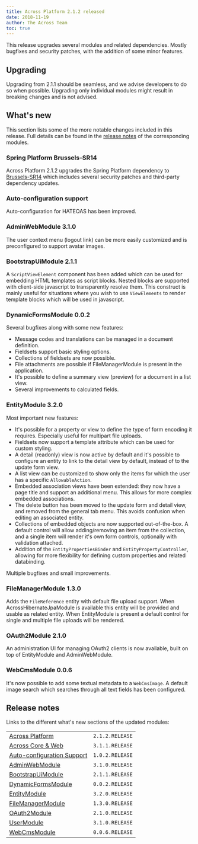```yaml
---
title: Across Platform 2.1.2 released
date: 2018-11-19
author: The Across Team
toc: true
---
```


This release upgrades several modules and related dependencies. Mostly
bugfixes and security patches, with the addition of some minor features.

<!--more-->

## Upgrading

Upgrading from 2.1.1 should be seamless, and we advise developers to do
so when possible. Upgrading only individual modules might result in
breaking changes and is not advised.

## What's new

This section lists some of the more notable changes included in this
release. Full details can be found in the [release
notes](across-platform-2-1-2-released.html#whats-new-sections) of the
corresponding modules.

### Spring Platform Brussels-SR14

Across Platform 2.1.2 upgrades the Spring Platform dependency
to [Brussels-SR14](https://docs.spring.io/platform/docs/Brussels-SR14/reference/htmlsingle/)
which includes several security patches and third-party dependency
updates.

### Auto-configuration support

Auto-configuration for HATEOAS has been improved.

### AdminWebModule 3.1.0

The user context menu (logout link) can be more easily customized and is
preconfigured to support avatar images.

### BootstrapUiModule 2.1.1

A `ScriptViewElement` component has been added which can be used for
embedding HTML templates as script blocks. Nested blocks are supported
with client-side javascript to transparently resolve them. This
construct is mainly useful for situations where you wish to use
`ViewElements` to render template blocks which will be used in
javascript.

### DynamicFormsModule 0.0.2

Several bugfixes along with some new features:

- Message codes and translations can be managed in a document
  definition.
- Fieldsets support basic styling options.
- Collections of fieldsets are now possible.
- File attachments are possible if FileManagerModule is present in the
  application.
- It's possible to define a summary view (preview) for a document in a
  list view.
- Several improvements to calculated fields.

### EntityModule 3.2.0

Most important new features:

- It's possible for a property or view to define the type of form
  encoding it requires. Especially useful for multipart file uploads.
- Fieldsets now support a template attribute which can be used for
  custom styling.
- A detail (readonly) view is now active by default and it's possible
  to configure an entity to link to the detail view by default,
  instead of to the update form view.
- A list view can be customized to show only the items for which the
  user has a specific `AllowableAction`.
- Embedded association views have been extended: they now have a page
  title and support an additional menu. This allows for more complex
  embedded associations.
- The delete button has been moved to the update form and detail view,
  and removed from the general tab menu. This avoids confusion when
  editing an associated entity.
- Collections of embedded objects are now supported out-of-the-box. A
  default control will allow adding/removing an item from the
  collection, and a single item will render it's own form controls,
  optionally with validation attached.
- Addition of the `EntityPropertiesBinder` and
  `EntityPropertyController`, allowing for more flexibility for
  defining custom properties and related databinding.

Multiple bugfixes and small improvements.

### FileManagerModule 1.3.0

Adds the `FileReference` entity with default file upload support. When
AcrossHibernateJpaModule is available this entity will be provided and
usable as related entity. When EntityModule is present a default control
for single and multiple file uploads will be rendered.

### OAuth2Module 2.1.0

An administration UI for managing OAuth2 clients is now available, built
on top of EntityModule and AdminWebModule.

### WebCmsModule 0.0.6

It's now possible to add some textual metadata to a `WebCmsImage`. A
default image search which searches through all text fields has been
configured.

## <span id="whats-new-sections"></span>Release notes

Links to the different what's new sections of the updated modules:

|                                                                                                                                  |                 |
|----------------------------------------------------------------------------------------------------------------------------------|-----------------|
| [Across Platform](https://docs.across.dev/across-site/production/across/2.1.2/releases/platform/2.1.2.html)                      | `2.1.2.RELEASE` |
| [Across Core & Web](https://docs.across.dev/across-site/production/across/2.1.2/releases/core-artifacts/releases-3.x.html#3-1-1) | `3.1.1.RELEASE` |
| [Auto-configuration Support](https://docs.across.dev/across-site/production/across-autoconfigure/1.0.2/index.html)               | `1.0.2.RELEASE` |
| [AdminWebModule](https://docs.across.dev/across-site/production/admin-web-module/3.1.0/releases/3.x.html#3-1-0)                  | `3.1.0.RELEASE` |
| [BootstrapUiModule](https://docs.across.dev/across-site/production/bootstrap-ui-module/2.1.1/releases/2.x.html#2-1-1)            | `2.1.1.RELEASE` |
| [DynamicFormsModule](https://docs.across.dev/across-site/production/dynamic-forms-module/0.0.2/releases/0.0.x.html#0-0-2)        | `0.0.2.RELEASE` |
| [EntityModule](https://docs.across.dev/across-site/production/entity-module/3.2.0/releases/3.x.html#3-2-0)                       | `3.2.0.RELEASE` |
| [FileManagerModule](https://docs.across.dev/across-site/production/file-manager-module/1.3.0/releases/1.x.html#1-3-0)            | `1.3.0.RELEASE` |
| [OAuth2Module](https://docs.across.dev/across-site/production/oauth2-module/2.1.0/releases/2.x.html#2-1-0)                       | `2.1.0.RELEASE` |
| [UserModule](https://docs.across.dev/across-site/production/user-module/3.1.0/releases/3.x.html#3-1-0)                           | `3.1.0.RELEASE` |
| [WebCmsModule](https://docs.across.dev/across-site/production/web-cms-module/0.0.6/releases/0.0.x.html#0-0-6)                    | `0.0.6.RELEASE` |
